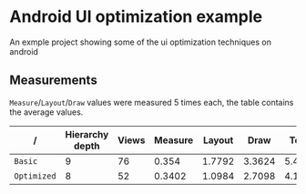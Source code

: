 Android UI optimization example
===============================

An exmple project showing some of the ui optimization techniques on android

## Measurements

```Measure```/```Layout```/```Draw``` values were measured 5 times each, the table contains the average values.

| /               | Hierarchy depth  | Views | Measure | Layout  | Draw    | Total   |
| --------------- | ---------------- | ----- | ------- | ------- | ------- | ------- |
| ```Basic```     | 9                | 76    | 0.354   | 1.7792  | 3.3624  | 5.4956  |
| ```Optimized``` | 8                | 52    | 0.3402  | 1.0984  | 2.7098  | 4.1484  |

